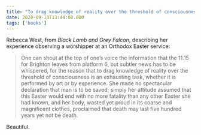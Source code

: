```yaml
---
title: "To drag knowledge of reality over the threshold of consciousness is an exhausting task..."
date: 2020-09-13T13:44:08.000
tags: ['books']
---
```


Rebecca West, from _Black Lamb and Grey Falcon_, describing her experience observing a worshipper at an Orthodox Easter service:

> One can shout at the top of one’s voice the information that the 11.15 for Brighton leaves from platform 6, but subtler news has to be whispered, for the reason that to drag knowledge of reality over the threshold of consciousness is an exhausting task, whether it is performed by art or by experience. She made no spectacular declaration that man is to be saved; simply her attitude assumed that this Easter would end with no more fatality than any other Easter she had known, and her body, wasted yet proud in its coarse and magnificent clothes, proclaimed that death may last five hundred years yet not be death.

Beautiful.
